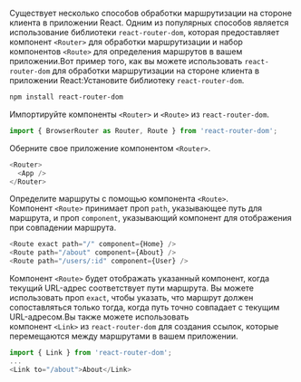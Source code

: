 Существует несколько способов обработки маршрутизации на стороне клиента в приложении React. Одним из популярных способов является использование библиотеки `react-router-dom`, которая предоставляет компонент `<Router>` для обработки маршрутизации и набор компонентов `<Route>` для определения маршрутов в вашем приложении.Вот пример того, как вы можете использовать `react-router-dom` для обработки маршрутизации на стороне клиента в приложении React:Установите библиотеку `react-router-dom`.

```bash
npm install react-router-dom
```

Импортируйте компоненты `<Router>` и `<Route>` из `react-router-dom`.

```javascript
import { BrowserRouter as Router, Route } from 'react-router-dom';
```

Оберните свое приложение компонентом `<Router>`.

```javascript
<Router>
  <App />
</Router>
```

Определите маршруты с помощью компонента `<Route>`. Компонент `<Route>` принимает проп `path`, указывающее путь для маршрута, и проп `component`, указывающий компонент для отображения при совпадении маршрута.

```javascript
<Route exact path="/" component={Home} />
<Route path="/about" component={About} />
<Route path="/users/:id" component={User} />
```

Компонент `<Route>` будет отображать указанный компонент, когда текущий URL-адрес соответствует пути маршрута. Вы можете использовать проп `exact`, чтобы указать, что маршрут должен сопоставляться только тогда, когда путь точно совпадает с текущим URL-адресом.Вы также можете использовать компонент `<Link>` из `react-router-dom` для создания ссылок, которые перемещаются между маршрутами в вашем приложении.

```javascript
import { Link } from 'react-router-dom';
...
<Link to="/about">About</Link>
```